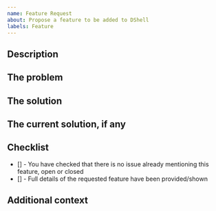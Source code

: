 ```yaml
---
name: Feature Request
about: Propose a feature to be added to DShell
labels: Feature
---
```


## Description

<!--Describe the feature here-->

## The problem

<!--What problem is your propsed feature going to solve?-->

## The solution

<!--What is the solution to solve the problem?-->

## The current solution, if any

<!--Is there a current solution to this problem? If so, what is it?-->

## Checklist

<!--To check an item in the checklist, put an x between the square brackets without spaces. Like - [x]-->

- [] - You have checked that there is no issue already mentioning this feature, open or closed
- [] - Full details of the requested feature have been provided/shown

## Additional context

<!--This is optional, provide some more context for your feature request here-->